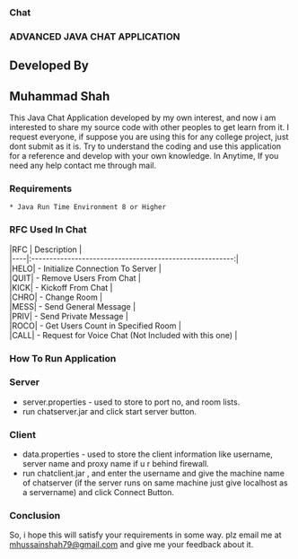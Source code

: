 ### Chat

### ADVANCED JAVA CHAT APPLICATION 
## Developed By
## Muhammad Shah

This Java Chat Application developed by my own interest, and now i am interested to share my source code with other peoples to get learn from it. I request everyone, if suppose you are using this for any college project, just dont submit as it is. Try to understand the coding and use this application for a reference and develop with your own knowledge. In Anytime, If you need any help contact me through mail.

### Requirements
	* Java Run Time Environment 8 or Higher

### RFC Used In Chat
|RFC |			Description				| <br>
|----|:--------------------------------------------------------:|<br>
|HELO| - Initialize Connection To Server			|<br>
|QUIT| - Remove Users From Chat					|<br>
|KICK| - Kickoff From Chat					|<br>
|CHRO| - Change Room						|<br>
|MESS| - Send General Message 					|<br>
|PRIV| - Send Private Message					|<br>
|ROCO| - Get Users Count in Specified Room			|<br>
|CALL| - Request for Voice Chat (Not Included with this one)	|<br>

### How To Run Application

### Server

  * server.properties - used to store to port no, and room lists.
  * run chatserver.jar and click start server button.

### Client

 * data.properties - used to store the client information like username, server name and proxy name if u r behind firewall.
 * run chatclient.jar , and enter the username and give the machine name of chatserver (if the server runs on same machine just give localhost as a servername) and click Connect Button.

### Conclusion
So, i hope this will satisfy your requirements in some way. plz email me at mhussainshah79@gmail.com and give me your feedback about it. 
	

